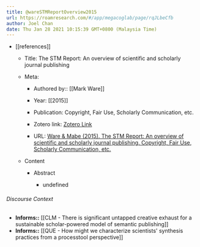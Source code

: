```yaml
---
title: @wareSTMReportOverview2015
url: https://roamresearch.com/#/app/megacoglab/page/rqJLbeCfb
author: Joel Chan
date: Thu Jan 28 2021 10:15:39 GMT+0800 (Malaysia Time)
---
```


- [[references]]

    - Title: The STM Report:  An overview of scientific and scholarly journal publishing

    - Meta:

        - Authored by:: [[Mark Ware]]

        - Year: [[2015]]

        - Publication: Copyright, Fair Use, Scholarly Communication, etc.

        - Zotero link: [Zotero Link](zotero://select/items/7_VQV55ILN)

        - URL: [Ware & Mabe (2015). The STM Report:  An overview of scientific and scholarly journal publishing. Copyright, Fair Use, Scholarly Communication, etc.](https://digitalcommons.unl.edu/scholcom/9)

    - Content

        - Abstract

            - undefined

###### Discourse Context

- **Informs::** [[CLM - There is significant untapped creative exhaust for a sustainable scholar-powered model of semantic publishing]]
- **Informs::** [[QUE - How might we characterize scientists' synthesis practices from a processtool perspective]]
